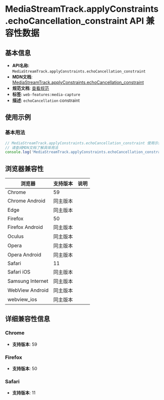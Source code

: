 # MediaStreamTrack.applyConstraints.echoCancellation_constraint API 兼容性数据

## 基本信息

- **API名称**: `MediaStreamTrack.applyConstraints.echoCancellation_constraint`
- **MDN文档**: [MediaStreamTrack.applyConstraints.echoCancellation_constraint](https://developer.mozilla.org/docs/Web/API/MediaTrackConstraints/echoCancellation)
- **规范文档**: [查看规范](https://w3c.github.io/mediacapture-main/#dom-mediatrackconstraintset-echocancellation)
- **标签**: `web-features:media-capture`
- **描述**: `echoCancellation` constraint

## 使用示例

### 基本用法

```javascript
// MediaStreamTrack.applyConstraints.echoCancellation_constraint 使用示例
// 请查阅MDN文档了解具体用法
console.log('MediaStreamTrack.applyConstraints.echoCancellation_constraint API');
```

## 浏览器兼容性

| 浏览器 | 支持版本 | 说明 |
|--------|----------|------|
| Chrome | 59 |  |
| Chrome Android | 同主版本 |  |
| Edge | 同主版本 |  |
| Firefox | 50 |  |
| Firefox Android | 同主版本 |  |
| Oculus | 同主版本 |  |
| Opera | 同主版本 |  |
| Opera Android | 同主版本 |  |
| Safari | 11 |  |
| Safari iOS | 同主版本 |  |
| Samsung Internet | 同主版本 |  |
| WebView Android | 同主版本 |  |
| webview_ios | 同主版本 |  |

## 详细兼容性信息

### Chrome

- **支持版本**: 59

### Firefox

- **支持版本**: 50

### Safari

- **支持版本**: 11

